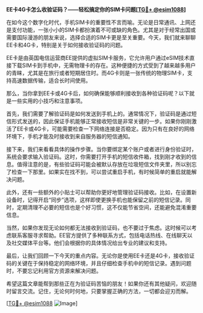 **EE卡4G卡怎么收验证码？——轻松搞定你的SIM卡问题[[TG💪+ @esim1088](https://t.me/s/esim1088)]**

在如今这个数字化时代，手机SIM卡的重要性不言而喻。无论是日常通讯、上网还是支付功能，一张小小的SIM卡都扮演着不可或缺的角色。尤其是对于经常出国或需要国际漫游的朋友来说，选择合适的SIM卡更是至关重要。今天，我们就来聊聊EE卡和4G卡，特别是关于如何接收验证码的问题。

EE卡是由英国电信运营商EE提供的虚拟SIM卡服务，它允许用户通过eSIM技术直接下载SIM卡到手机中，无需物理卡的存在。这种便捷的方式受到了越来越多用户的青睐，尤其是在旅行或者短期居住时。而4G卡则是一张传统的物理SIM卡，支持高速数据传输，适合长时间使用。

那么，当你拿到EE卡或4G卡后，如何确保能够顺利接收到各种验证码呢？以下就是一些实用的小技巧和注意事项。

首先，我们需要了解验证码是如何发送到手机上的。通常情况下，验证码是通过短信形式发送的，因此保证手机能够正常接收短信是非常关键的一步。如果你刚刚激活了EE卡或4G卡，可能需要检查一下网络连接是否稳定。因为只有在良好的网络环境下，手机才能及时接收到来自服务器的短信通知。

接下来，我们来看看具体的操作步骤。当你要绑定某个账户或者进行身份验证时，系统会要求输入验证码。这时，你需要打开手机的短信收件箱，找到刚才收到的信息。值得注意的是，有些验证码可能会被默认存放在垃圾短信文件夹里，所以别忘了检查一下那里。如果实在找不到，可以尝试重启手机，有时候简单的重启就能解决问题。

此外，还有一些额外的小贴士可以帮助你更好地管理验证码接收。比如，在设置新设备时，记得开启“同步”选项，这样即使更换手机也能保留之前的短信记录。同时，定期清理不必要的短信也是个好习惯，这不仅能节省空间，还能避免混淆重要信息。

当然，如果你发现无论如何都无法接收到验证码，也不要过于焦虑。这时候可以考虑联系客服寻求帮助。EE官方提供了多种联系方式，包括电话热线、在线聊天以及社交媒体平台等。他们会根据你的具体情况给出专业的建议和支持。

最后，让我们回顾一下今天的重点内容。无论你是使用EE卡还是4G卡，接收验证码的关键在于保持稳定的网络环境，并且仔细检查手机中的短信记录。遇到问题时，不要忘记利用官方资源来解决问题。

希望这篇文章能帮到那些正在为验证码苦恼的朋友！如果你还有其他疑问，欢迎随时留言交流。记住，无论何时何地，只要掌握正确的方法，一切都会迎刃而解。

[[TG💪+ @esim1088](https://t.me/s/esim1088) ![Image](https://i.postimg.cc/4NQfJmqS/Snipaste-2025-05-13-00-14-12.png)]